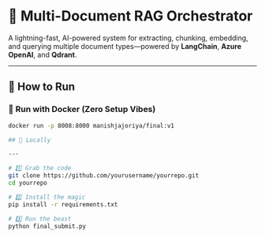 # 🚀 Multi-Document RAG Orchestrator

A lightning-fast, AI-powered system for extracting, chunking, embedding, and querying multiple document types—powered by **LangChain**, **Azure OpenAI**, and **Qdrant**.

---

## 🚀 How to Run

### 🐳 Run with Docker (Zero Setup Vibes)
```bash
docker run -p 8008:8000 manishjajoriya/final:v1

## 🚀 Locally

---

# 1️⃣ Grab the code
git clone https://github.com/yourusername/yourrepo.git
cd yourrepo

# 2️⃣ Install the magic
pip install -r requirements.txt

# 3️⃣ Run the beast
python final_submit.py
